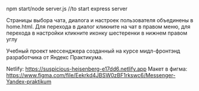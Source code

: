 npm start/node server.js //to start express server

Страницы выбора чата, диалога и настроек пользователя объединены в home.html. Для перехода в диалог кликните на чат в правом меню, для перехода в настройки кликните иконку шестеренки в нижнем правом углу

Учебный проект мессенджера созданный на курсе мидл-фронтэнд разработчика от Яндекс Практикума.

Netlify: https://suspicious-heisenberg-e17dd6.netlify.app
Макет в фигма: https://www.figma.com/file/Eekrkd4JBSW0zBF1rkswc6/Messenger-Yandex-praktikum

